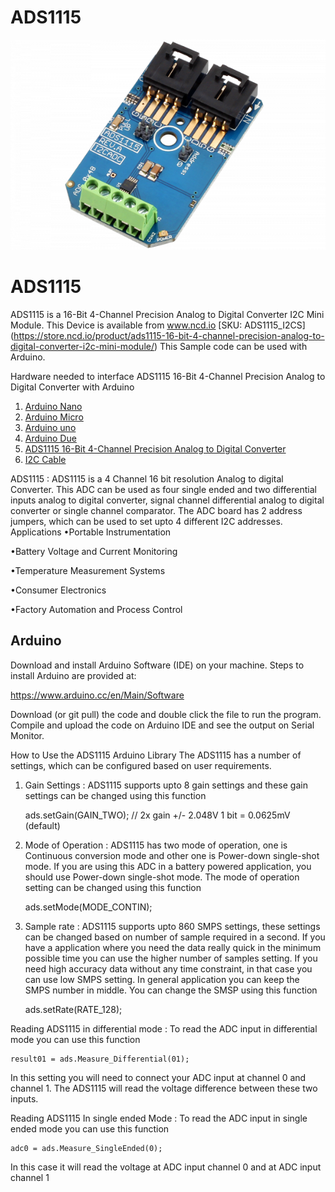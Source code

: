 
# ADS1115

[![ADS1115](ADS1115_I2CADC.png)](https://store.ncd.io/product/ads1115-16-bit-4-channel-precision-analog-to-digital-converter-i2c-mini-module/)

# ADS1115
ADS1115 is a 16-Bit 4-Channel Precision Analog to Digital Converter I2C Mini Module.
This Device is available from www.ncd.io [SKU: ADS1115_I2CS]
(https://store.ncd.io/product/ads1115-16-bit-4-channel-precision-analog-to-digital-converter-i2c-mini-module/)
This Sample code can be used with  Arduino.

Hardware needed to interface ADS1115 16-Bit 4-Channel Precision Analog to Digital Converter with Arduino
1. <a href="https://store.ncd.io/product/i2c-shield-for-arduino-nano/">Arduino Nano</a>
2. <a href="https://store.ncd.io/product/i2c-shield-for-arduino-micro-with-i2c-expansion-port/">Arduino Micro</a>
3. <a href="https://store.ncd.io/product/i2c-shield-for-arduino-uno/">Arduino uno</a>
4. <a href="https://store.ncd.io/product/dual-i2c-shield-for-arduino-due-with-modular-communications-interface/">Arduino Due</a>
5. <a href="https://store.ncd.io/product/ads1115-16-bit-4-channel-precision-analog-to-digital-converter-i2c-mini-module/">ADS1115 16-Bit 4-Channel Precision Analog to Digital Converter</a>
6. <a href="https://store.ncd.io/product/i%C2%B2c-cable/">I2C Cable</a>

ADS1115 :
ADS1115 is a 4 Channel 16 bit resolution Analog to digital Converter. This ADC can be used as four single ended and two differential inputs analog to digital converter, signal channel differential analog to digital converter or single channel comparator. 
The ADC board has 2 address jumpers, which can be used to set upto 4 different I2C addresses. 
Applications
•Portable Instrumentation

•Battery Voltage and Current Monitoring

•Temperature Measurement Systems

•Consumer Electronics

•Factory Automation and Process Control

## Arduino
Download and install Arduino Software (IDE) on your machine. Steps to install Arduino are provided at:

https://www.arduino.cc/en/Main/Software

Download (or git pull) the code and double click the file to run the program.
Compile and upload the code on Arduino IDE and see the output on Serial Monitor.

How to Use the ADS1115 Arduino Library
The ADS1115 has a number of settings, which can be configured based on user requirements.
1. Gain Settings : ADS1115 supports upto 8 gain settings and these gain settings can be changed using this function

    ads.setGain(GAIN_TWO);          // 2x gain   +/- 2.048V  1 bit = 0.0625mV (default)
    
2. Mode of Operation : ADS1115 has two mode of operation, one is Continuous conversion mode and other one is Power-down single-shot mode. If you are using this ADC in a battery powered application, you should use Power-down single-shot mode.
The mode of operation setting can be changed using this function

    ads.setMode(MODE_CONTIN);  
    
3. Sample rate : ADS1115 supports upto 860 SMPS settings, these settings can be changed based on number of sample required in a second. If you have a application where you need the data really quick in the minimum possible time you can use the higher number of samples setting. If you need high accuracy data without any time constraint, in that case you can use low SMPS setting. In general application you can keep the SMPS number in middle.
You can change the SMSP using this function

    ads.setRate(RATE_128);
 
 Reading ADS1115 in differential mode : To read the ADC input in differential mode you can use this function
 
    result01 = ads.Measure_Differential(01);
    
 In this setting you will need to connect your ADC input at channel 0 and channel 1. The ADS1115 will read the voltage difference between these two inputs.
 
 Reading ADS1115 In single ended Mode : To read the ADC input in single ended mode you can use this function
 
    adc0 = ads.Measure_SingleEnded(0);
    
  In this case it will read the voltage at ADC input channel 0 and at ADC input channel 1

